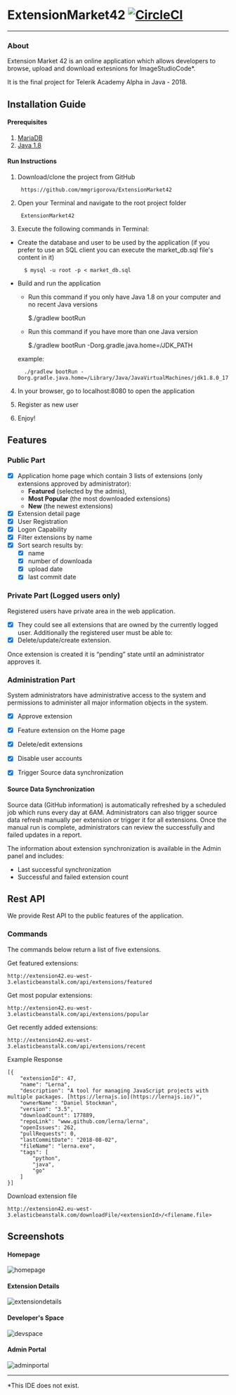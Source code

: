 
# ExtensionMarket42  [![CircleCI](https://camo.githubusercontent.com/351d5280b6269709d06e106baf1132415214823d/68747470733a2f2f636972636c6563692e636f6d2f67682f6d6d677269676f726f76612f457874656e73696f6e4d61726b657434322e7376673f7374796c653d736869656c64)](https://circleci.com/gh/mmgrigorova/ExtensionMarket42)
----------
### About

Extension Market 42 is an online application which allows developers to browse, upload and download extesnions for ImageStudioCode*. 

It is the final project for Telerik Academy Alpha in Java - 2018.

## Installation Guide

#### Prerequisites

1. [MariaDB](https://mariadb.com)
2. [Java 1.8](http://www.oracle.com/technetwork/java/javase/downloads/jdk8-downloads-2133151.html)

#### Run Instructions

1. Download/clone the project from GitHub

		https://github.com/mmgrigorova/ExtensionMarket42

2. Open your Terminal and navigate to the root project folder

		ExtensionMarket42
	
3. Execute the following commands in Terminal:
- Create the database and user to be used by the application
	(if you prefer to use an SQL client you can execute the market_db.sql file's content in it)
	
		$ mysql -u root -p < market_db.sql
	
- Build and run the application
	- Run this command if you only have Java 1.8 on your computer and no recent Java versions
		
		$./gradlew bootRun
		
	- Run this command if you have more than one Java version
		
		$./gradlew bootRun -Dorg.gradle.java.home=/JDK_PATH
		
	example:
		
		./gradlew bootRun -Dorg.gradle.java.home=/Library/Java/JavaVirtualMachines/jdk1.8.0_171.jdk/Contents/Home

4. In your browser, go to localhost:8080 to open the application

5. Register as new user
6. Enjoy!

## Features

### Public Part
  - [x] Application home page which contain 3 lists of extensions (only extensions approved by administrator): 
	- **Featured** (selected by the admis), 
	- **Most Popular** (the most downloaded extensions)
	- **New** (the newest extensions)
- [x] Extension detail page
- [x] User Registration
- [x] Logon Capability
- [x] Filter extensions by name
- [x] Sort search results by:
	- [x] name
	- [x] number of downloada
	- [x] upload date
	- [x] last commit date
  
### Private Part (Logged users only)

Registered users have private area in the web application.
- [x] They could see all extensions that are owned by the currently logged user. Additionally the registered user must be able to:
- [x] Delete/update/create extension. 

Once extension is created it is “pending” state until an administrator approves it. 

### Administration Part

System administrators have administrative access to the system and permissions to administer all major information objects in the system.
- [x] Approve extension
- [x] Feature extension on the Home page
- [x] Delete/edit extensions
- [x] Disable user accounts

- [x] Trigger Source data synchronization

#### Source Data Synchronization

Source data (GitHub information) is automatically refreshed by a scheduled job which runs every day at 6AM. 
Administrators can also trigger source data refresh manually per extension or trigger it for all extensions.
Once the manual run is complete, administrators can review the successfully and failed updates in a report.

The information about extension synchronization is available in the Admin panel and includes:
- Last successful synchronization
- Successful and failed extension count

## Rest API

We provide Rest API to the public features of the application.

### Commands

The commands below return a list of five extensions.

Get featured extensions:

    http://extension42.eu-west-3.elasticbeanstalk.com/api/extensions/featured

Get most popular extensions:

    http://extension42.eu-west-3.elasticbeanstalk.com/api/extensions/popular

Get recently added extensions:

    http://extension42.eu-west-3.elasticbeanstalk.com/api/extensions/recent

Example Response

    [{
        "extensionId": 47,
        "name": "Lerna",
        "description": "A tool for managing JavaScript projects with multiple packages. [https://lernajs.io](https://lernajs.io/)",
        "ownerName": "Daniel Stockman",
        "version": "3.5",
        "downloadCount": 177889,
        "repoLink": "www.github.com/lerna/lerna",
        "openIssues": 262,
        "pullRequests": 0,
        "lastCommitDate": "2018-08-02",
        "fileName": "lerna.exe",
        "tags": [
            "python",
            "java",
            "go"
        ]
    }]
    
Download extension file

	http://extension42.eu-west-3.elasticbeanstalk.com/downloadFile/<extensionId>/<filename.file>

## Screenshots

#### Homepage
![homepage](https://i.imgur.com/ykePjfp.png)
#### Extension Details
![extensiondetails](https://i.imgur.com/mVPPuXJ.png)
#### Developer's Space
![devspace](https://i.imgur.com/Kt2WHWq.png)
#### Admin Portal
![adminportal](https://i.imgur.com/GSFUmQT.png)

---- 

*This IDE does not exist.
